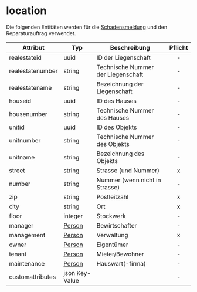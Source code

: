 # location

Die folgenden Entitäten werden für die [Schadensmeldung](Damagenotification.md) und den Reparaturauftrag verwendet.

| Attribut         | Typ                           | Beschreibung                       | Pflicht |
| ---------------- | ----------------------------- | ---------------------------------- | :-----: |
| realestateid     | uuid                          | ID der Liegenschaft                |    -    |
| realestatenumber | string                        | Technische Nummer der Liegenschaft |    -    |
| realestatename   | string                        | Bezeichnung der Liegenschaft       |    -    |
| houseid          | uuid                          | ID des Hauses                      |    -    |
| housenumber      | string                        | Technische Nummer des Hauses       |    -    |
| unitid           | uuid                          | ID des Objekts                     |    -    |
| unitnumber       | string                        | Technische Nummer des Objekts      |    -    |
| unitname         | string                        | Bezeichnung des Objekts            |    -    |
| street           | string                        | Strasse (und Nummer)               |    x    |
| number           | string                        | Nummer (wenn nicht in Strasse)     |    -    |
| zip              | string                        | Postleitzahl                       |    x    |
| city             | string                        | Ort                                |    x    |
| floor            | integer                       | Stockwerk                          |    -    |
| manager          | [Person](/entities/person.md) | Bewirtschafter                     |    -    |
| management       | [Person](/entities/person.md) | Verwaltung                         |    x    |
| owner            | [Person](/entities/person.md) | Eigentümer                         |    -    |
| tenant           | [Person](/entities/person.md) | Mieter/Bewohner                    |    -    |
| maintenance      | [Person](/entities/person.md) | Hauswart(-firma)                   |    -    |
| customattributes | json Key-Value                |                                    |    -    |
